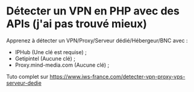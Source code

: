 # Détecter un VPN en PHP avec des APIs (j'ai pas trouvé mieux)

Apprenez à détecter un VPN/Proxy/Serveur dédié/Hébergeur/BNC avec :
- IPHub (Une clé est requise) ;
- Getipintel (Aucune clé) ;
- Proxy.mind-media.com (Aucune clé) ;

Tuto complet sur https://www.iws-france.com/detecter-vpn-proxy-vps-serveur-dedie
